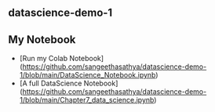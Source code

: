 ## datascience-demo-1

## My Notebook 
* [Run my Colab Notebook] (https://github.com/sangeethasathya/datascience-demo-1/blob/main/DataScience_Notebook.ipynb)
* [A full DataScience Notebook] (https://github.com/sangeethasathya/datascience-demo-1/blob/main/Chapter7_data_science.ipynb)

